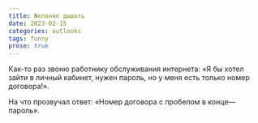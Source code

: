 ```yaml
---
title: Желание дышать
date: 2023-02-15
categories: outlooks
tags: funny
prose: true
---
```

Как-то раз звоню работнику обслуживания интернета: «Я бы хотел зайти в личный кабинет, нужен пароль, но у меня есть только номер договора!».

На что прозвучал ответ: «Номер договора с пробелом в конце—пароль».
